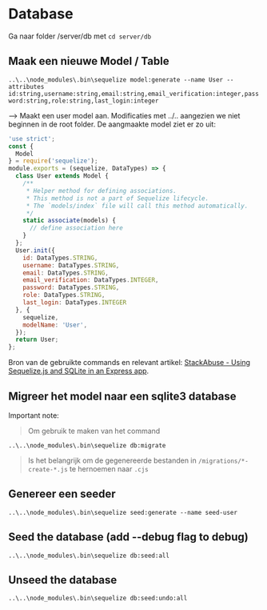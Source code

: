 # Database

Ga naar folder /server/db met `cd server/db`

## Maak een nieuwe Model / Table
`..\..\node_modules\.bin\sequelize model:generate --name User --attributes id:string,username:string,email:string,email_verification:integer,password:string,role:string,last_login:integer`

--> Maakt een user model aan. Modificaties met ../.. aangezien we niet beginnen in de root folder. 
De aangmaakte model ziet er zo uit: 

```js
'use strict';
const {
  Model
} = require('sequelize');
module.exports = (sequelize, DataTypes) => {
  class User extends Model {
    /**
     * Helper method for defining associations.
     * This method is not a part of Sequelize lifecycle.
     * The `models/index` file will call this method automatically.
     */
    static associate(models) {
      // define association here
    }
  };
  User.init({
    id: DataTypes.STRING,
    username: DataTypes.STRING,
    email: DataTypes.STRING,
    email_verification: DataTypes.INTEGER,
    password: DataTypes.STRING,
    role: DataTypes.STRING,
    last_login: DataTypes.INTEGER
  }, {
    sequelize,
    modelName: 'User',
  });
  return User;
};
```


Bron van de gebruikte commands en relevant artikel: [StackAbuse - Using Sequelize.js and SQLite in an Express app](https://stackabuse.com/using-sequelize-js-and-sqlite-in-an-express-js-app/).

## Migreer het model naar een sqlite3 database
Important note: 
> Om gebruik te maken van het command

`..\..\node_modules\.bin\sequelize db:migrate`

> Is het belangrijk om de gegenereerde bestanden in `/migrations/*-create-*.js` te hernoemen naar `.cjs`

## Genereer een seeder
`..\..\node_modules\.bin\sequelize seed:generate --name seed-user`

## Seed the database (add --debug flag to debug)
`..\..\node_modules\.bin\sequelize db:seed:all` 

## Unseed the database
`..\..\node_modules\.bin\sequelize db:seed:undo:all`